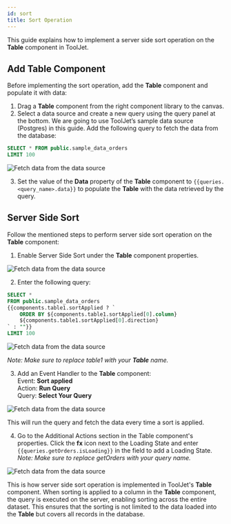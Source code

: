 ```yaml
---
id: sort
title: Sort Operation
---
```


This guide explains how to implement a server side sort operation on the **Table** component in ToolJet.

<div style={{paddingTop:'24px'}}>

## Add Table Component

Before implementing the sort operation, add the **Table** component and populate it with data:

1. Drag a **Table** component from the right component library to the canvas.
2. Select a data source and create a new query using the query panel at the bottom. We are going to use ToolJet’s sample data source (Postgres) in this guide. Add the following query to fetch the data from the database:

```sql
SELECT * FROM public.sample_data_orders
LIMIT 100
```

<img className="screenshot-full" src="/img/widgets/table/serverside-operations/fetch-data-query.png" alt="Fetch data from the data source" />

3. Set the value of the **Data** property of the **Table** component to `{{queries.<query_name>.data}}` to populate the **Table** with the data retrieved by the query.

</div>

<div style={{paddingTop:'24px'}}>

## Server Side Sort

Follow the mentioned steps to perform server side sort operation on the **Table** component:

1. Enable Server Side Sort under the **Table** component properties.

<img className="screenshot-full" src="/img/widgets/table/serverside-operations/sort-property.png" alt="Fetch data from the data source" />

2. Enter the following query:

```sql
SELECT * 
FROM public.sample_data_orders 
{{components.table1.sortApplied ? `
    ORDER BY ${components.table1.sortApplied[0].column} 
    ${components.table1.sortApplied[0].direction}
` : ""}} 
LIMIT 100
```

<img className="screenshot-full" src="/img/widgets/table/serverside-operations/sort-query.png" alt="Fetch data from the data source" /> 

*Note: Make sure to replace table1 with your **Table** name.*

3. Add an Event Handler to the **Table** component:<br/>
    Event: **Sort applied**<br/>
    Action: **Run Query**<br/>
    Query: **Select Your Query**

<img className="screenshot-full" src="/img/widgets/table/serverside-operations/sort-eh.png" alt="Fetch data from the data source" />

This will run the query and fetch the data every time a sort is applied.

4. Go to the Additional Actions section in the Table component's properties. Click the **fx** icon next to the Loading State and enter `{{queries.getOrders.isLoading}}` in the field to add a Loading State. *Note: Make sure to replace getOrders with your query name.*

<img className="screenshot-full" src="/img/widgets/table/serverside-operations/sort-loading.png" alt="Fetch data from the data source" />


This is how server side sort operation is implemented in ToolJet's **Table** component. When sorting is applied to a column in the **Table** component, the query is executed on the server, enabling sorting across the entire dataset. This ensures that the sorting is not limited to the data loaded into the **Table** but covers all records in the database.

</div>